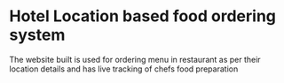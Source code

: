 # Hotel Location based food ordering system
The website built is used for ordering menu in restaurant as per their location details and has live tracking of chefs food preparation 
